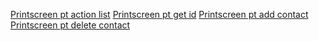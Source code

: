 [Printscreen pt action list](https://monosnap.com/file/uImRFbY3CKItxBhy6UryCoasigWM64)
[Printscreen pt get id](https://monosnap.com/file/KuIsIbKlnqitgtXSxZXp2IQJpYcqIB)
[Printscreen pt add contact](https://monosnap.com/file/P2Jdnmbuaxr0qQUeTMMUUBkWSOiLCV)
[Printscreen pt delete contact](https://monosnap.com/file/enowgiV0FUL77d22WCIHlwwwCLL82X)

